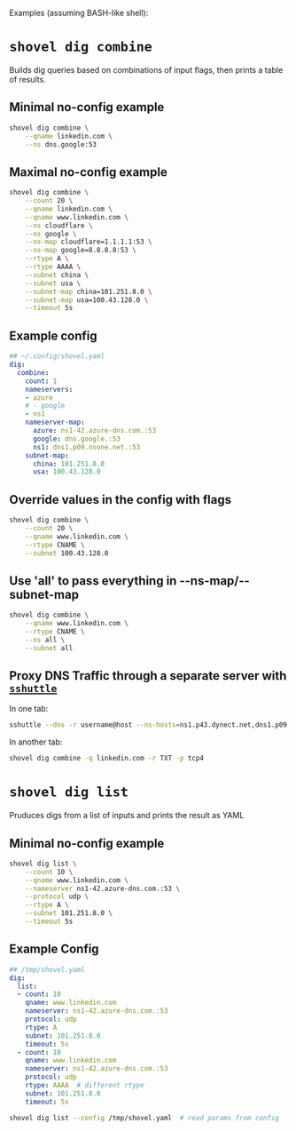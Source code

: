 Examples (assuming BASH-like shell):

# `shovel dig combine` 

Builds dig queries based on combinations of input flags, then prints a table of results.

## Minimal no-config example

```bash
shovel dig combine \
    --qname linkedin.com \
    --ns dns.google:53
```

## Maximal no-config example

```bash
shovel dig combine \
    --count 20 \
    --qname linkedin.com \
    --qname www.linkedin.com \
    --ns cloudflare \
    --ns google \
    --ns-map cloudflare=1.1.1.1:53 \
    --ns-map google=8.8.8.8:53 \
    --rtype A \
    --rtype AAAA \
    --subnet china \
    --subnet usa \
    --subnet-map china=101.251.8.0 \
    --subnet-map usa=100.43.128.0 \
    --timeout 5s
```

## Example config

```yaml
## ~/.config/shovel.yaml
dig:
  combine:
    count: 1
    nameservers:
    - azure
    # - google
    - ns1
    nameserver-map:
      azure: ns1-42.azure-dns.com.:53
      google: dns.google.:53
      ns1: dns1.p09.nsone.net.:53
    subnet-map:
      china: 101.251.8.0
      usa: 100.43.128.0
```

## Override values in the config with flags

```bash
shovel dig combine \
    --count 20 \
    --qname www.linkedin.com \
    --rtype CNAME \
    --subnet 100.43.128.0
```

## Use 'all' to pass everything in --ns-map/--subnet-map

```bash
shovel dig combine \
    --qname www.linkedin.com \
    --rtype CNAME \
    --ns all \
    --subnet all
```

## Proxy DNS Traffic through a separate server with [`sshuttle`](https://sshuttle.readthedocs.io/en/stable/usage.html)

In one tab:
```bash
sshuttle --dns -r username@host --ns-hosts=ns1.p43.dynect.net,dns1.p09.nsone.net,ns1-42.azure-dns.com. 0/0:53 ::/0:53
```

In another tab:

```bash
shovel dig combine -q linkedin.com -r TXT -p tcp4
```

# `shovel dig list`

Pruduces digs from a list of inputs and prints the result as YAML

## Minimal no-config example

```bash
shovel dig list \
	--count 10 \
	--qname www.linkedin.com \
	--nameserver ns1-42.azure-dns.com.:53 \
	--protocol udp \
	--rtype A \
	--subnet 101.251.8.0 \
	--timeout 5s
```

## Example Config

```yaml
## /tmp/shovel.yaml
dig:
  list:
  - count: 10
    qname: www.linkedin.com
    nameserver: ns1-42.azure-dns.com.:53
    protocol: udp
    rtype: A
    subnet: 101.251.8.0
    timeout: 5s
  - count: 10
    qname: www.linkedin.com
    nameserver: ns1-42.azure-dns.com.:53
    protocol: udp
    rtype: AAAA  # different rtype
    subnet: 101.251.8.0
    timeout: 5s
```

```bash
shovel dig list --config /tmp/shovel.yaml  # read params from config
```

